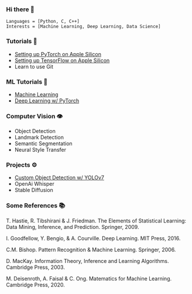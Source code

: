 ### Hi there 👋
```
Languages = [Python, C, C++]
Interests = [Machine Learning, Deep Learning, Data Science]
```

### Tutorials 🚀
- [Setting up PyTorch on Apple Silicon](https://github.com/phpfontana/pytorch-apple-silicon) 
- [Setting up TensorFlow on Apple Silicon](https://github.com/phpfontana/tensorflow-apple-silicon) 
- Learn to use Git

### ML Tutorials 🤖
- [Machine Learning](https://github.com/phpfontana/machine-learning-pytorch)
- [Deep Learning w/ PyTorch](https://github.com/phpfontana/deep-learning-pytorch)

### Computer Vision 👁️
- Object Detection
- Landmark Detection
- Semantic Segmentation
- Neural Style Transfer

### Projects ⚙️
- [Custom Object Detection w/ YOLOv7](https://github.com/phpfontana/custom-object-detection)
- OpenAi Whisper
- Stable Diffusion

### Some References 📚
T. Hastie, R. Tibshirani & J. Friedman. The Elements of Statistical Learning: Data Mining, Inference, and Prediction. Springer, 2009.

I. Goodfellow, Y. Bengio, & A. Courville. Deep Learning. MIT Press, 2016.

C.M. Bishop. Pattern Recognition & Machine Learning. Springer, 2006. 

D. MacKay. Information Theory, Inference and Learning Algorithms. Cambridge Press, 2003.

M. Deisenroth, A. Faisal & C. Ong. Matematics for Machine Learning. Cambridge Press, 2020.
